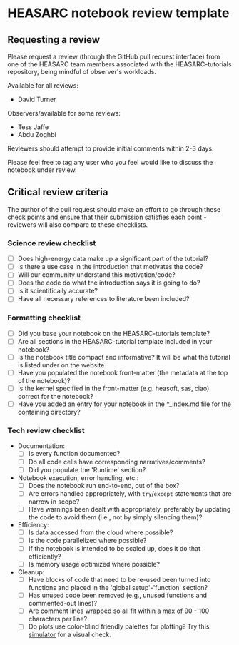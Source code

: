 # HEASARC notebook review template

## Requesting a review
Please request a review (through the GitHub pull request interface) from one of the HEASARC team members associated with the HEASARC-tutorials repository, being mindful of observer's workloads.

Available for all reviews:
- David Turner

Observers/available for some reviews:
- Tess Jaffe
- Abdu Zoghbi

Reviewers should attempt to provide initial comments within 2-3 days.

Please feel free to tag any user who you feel would like to discuss the notebook under review.

## Critical review criteria

The author of the pull request should make an effort to go through these check points and ensure that their submission satisfies each point - reviewers will also compare to these checklists.

### Science review checklist
- [ ] Does high-energy data make up a significant part of the tutorial?
- [ ] Is there a use case in the introduction that motivates the code?
- [ ] Will our community understand this motivation/code?
- [ ] Does the code do what the introduction says it is going to do?
- [ ] Is it scientifically accurate?
- [ ] Have all necessary references to literature been included?

### Formatting checklist
- [ ] Did you base your notebook on the HEASARC-tutorials template?
- [ ] Are all sections in the HEASARC-tutorial template included in your notebook?
- [ ] Is the notebook title compact and informative? It will be what the tutorial is listed under on the website.
- [ ] Have you populated the notebook front-matter (the metadata at the top of the notebook)?
- [ ] Is the kernel specified in the front-matter (e.g. heasoft, sas, ciao) correct for the notebook?
- [ ] Have you added an entry for your notebook in the *_index.md file for the containing directory?

### Tech review checklist
- Documentation:
	- [ ] Is every function documented?
   	- [ ] Do all code cells have corresponding narratives/comments?
   	- [ ] Did you populate the 'Runtime' section?
- Notebook execution, error handling, etc.:
	- [ ] Does the notebook run end-to-end, out of the box?
 	- [ ] Are errors handled appropriately, with `try`/`except` statements that are narrow in scope?
	- [ ] Have warnings been dealt with appropriately, preferably by updating the code to avoid them (i.e., not by simply silencing them)?
- Efficiency:
	- [ ] Is data accessed from the cloud where possible?
	- [ ] Is the code parallelized where possible?
	- [ ] If the notebook is intended to be scaled up, does it do that efficiently?
	- [ ] Is memory usage optimized where possible?
- Cleanup:
	- [ ] Have blocks of code that need to be re-used been turned into functions and placed in the 'global setup'-'function' section?
	- [ ] Has unused code been removed (e.g., unused functions and commented-out lines)?
   	- [ ] Are comment lines wrapped so all fit within a max of 90 - 100 characters per line?
   	- [ ] Do plots use color-blind friendly palettes for plotting? Try this [simulator](https://www.color-blindness.com/coblis-color-blindness-simulator/#google_vignette) for a visual check.
